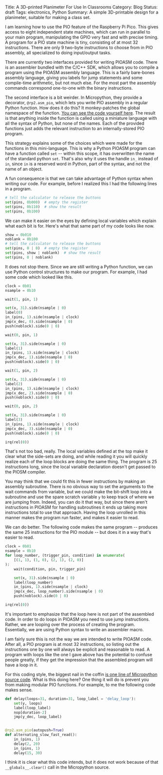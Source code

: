Title: A 3D-printed Planimeter For Use In Classrooms
Category: Blog
Status: draft
Tags: electronics, Python
Summary: A simple 3D-printable design for a planimeter, suitable for making a class set.

I am learning how to use the PIO feature of the Raspberry Pi Pico. This gives access to eight independent state machines, which can run in parallel to your main program, manipulating the GPIO very fast and with precise timing. A program for a PIO state machine is tiny, consisting of at most 32 instructions. There are only 9 two-byte instructions to choose from in PIO assembly, all specialized to doing input/output tasks.

There are currently two interfaces provided for writing PIOASM code. There is an assembler bundled with the C/C++ SDK, which allows you to compile a program using the PIOASM assembly language. This is a fairly bare-bones assembly language, giving you labels for jump statements and some compile-time arithmetic, but not much else. For the most part the assembly commands correspond one-to-one with the binary instructions.

The second interface is a bit weirder. In Micropython, they provide a decorator, `@rp2.asm_pio`, which lets you write PIO assembly in a regular Python function. How does it do this? It monkey-patches the global namespace of the function. [You can see the code yourself here](https://github.com/micropython/micropython/blob/master/ports/rp2/modules/rp2.py). The result is that anything inside the function is called using a miniature language with all the syntax of Python, but none of the names. Each of the provided functions just adds the relevant instruction to an internally-stored PIO program.

This strategy explains some of the choices which were made for the functions in this mini-language. This is why a Python PIOASM program can have a function called `set` -- within this scope, it has overwritten the name of the standard python `set`. That's also why it uses the handle `in_` instead of `in`, since `in` is a reserved word in Python, part of the syntax, and not the name of an object.

A fun consequence is that we can take advantage of Python syntax when writing our code. For example, before I realized this I had the following lines in a program.

```python
# tell the calculator to release the buttons
set(pins, 0b000)  # empty the register
set(pins, 0b110)  # show the result
set(pins, 0b100)
```

We can make it easier on the eyes by defining local variables which explain what each bit is for. Here's what that same part of my code looks like now.

```python
show = 0b010
noblank = 0b100
# tell the calculator to release the buttons
set(pins, 0 | 0)  # empty the register
set(pins, show | noblank)  # show the result
set(pins, 0 | noblank)
```

It does not stop there. Since we are still writing a Python function, we can use Python control structures to make our program. For example, I had some code which looked like this.

```python
clock = 0b01
nsample = 0b10

wait(1, pin, 1)

set(x, 31).side(nsample | 0)
label(0)
in_(pins, 1).side(nsample | clock)
jmp(x_dec, 0).side(nsample | 0)
push(noblock).side(0 | 0)

wait(0, pin, 1)

set(x, 31).side(nsample | 0)
label(1)
in_(pins, 1).side(nsample | clock)
jmp(x_dec, 1).side(nsample | 0)
push(noblock).side(0 | 0)

wait(1, pin, 2)

set(x, 31).side(nsample | 0)
label(2)
in_(pins, 1).side(nsample | clock)
jmp(x_dec, 2).side(nsample | 0)
push(noblock).side(0 | 0)

wait(0, pin, 2)

set(x, 31).side(nsample | 0)
label(3)
in_(pins, 1).side(nsample | clock)
jmp(x_dec, 3).side(nsample | 0)
push(noblock).side(0 | 0)

irq(rel(0))
```

That's not too bad, really. The local variables defined at the top make it clear what the side-sets are doing, and while reading it you will quickly realize each of the loop blocks are doing the same thing. The program is 25 instructions long, since the local variable declaration doesn't get passed to the PIOSM compiler.

You may think that we could fit this in fewer instructions by making an assembly subroutine. There is no obvious way to set the arguments to the wait commands from variable, but we could make the bit-shift loop into a subroutine and use the spare scratch variable `y` to keep track of where we are jumping from. Indeed, you can do it that way, but since there aren't instructions in PIOASM for handling subroutines it ends up taking more instructions total to use that approach. Having the loop unrolled in this manner makes the program run faster, and makes it easier to read.

We can do better. The following code makes the same program -- produces the same 25 instructions for the PIO module -- but does it in a way that's easier to read.

```python
clock = 0b01
nsample = 0b10
for loop_number, (trigger_pin, condition) in enumerate(
	[(1, 1), (1, 0), (2, 1), (2, 0)]
):
	wait(condition, pin, trigger_pin)

	set(x, 31).side(nsample | 0)
	label(loop_number)
	in_(pins, 1).side(nsample | clock)
	jmp(x_dec, loop_number).side(nsample | 0)
	push(noblock).side(0 | 0)

irq(rel(0))
```

It's important to emphasize that the loop here is not part of the assembled code. In order to do loops in PIOASM you need to use jump instructions. Rather, we are looping over the process of creating the program. Essentially, we are using Python syntax to write an assembler macro.

I am fairly sure this is not the way we are intended to write PIOASM code. After all, a PIO program is at most 32 instructions, so listing out the instructions one by one will always be explicit and reasonable to read. A program with loops like the one I gave above has the potential to confuse people greatly, if they get the impression that the assembled program will have a loop in it.

For this coding style, the biggest nail in the coffin [is one line of Micropython source code](https://github.com/micropython/micropython/blob/963e599ec0d253534eb835ade7020e8ac3d7919b/ports/rp2/modules/rp2.py#L258). What is this doing here? One thing it will do is prevent you from making modular PIO functions. For example, to me the following code makes sense.

```python
def delay(loops=31, duration=31, loop_label = 'delay_loop'):
	set(y, loops)
	label(loop_label)
	nop[duration-2]
	jmp(y_dec, loop_label)
	

@rp2.asm_pio(autopush=True)
def alternating_slow_fast_read():
	in_(pins, 1)
	delay(2, 20)
	in_(pins, 1)
	delay(15, 30)
```

I think it is clear what this code intends, but it does not work because of that `__globals__.clear()` call in the Micropython source.
